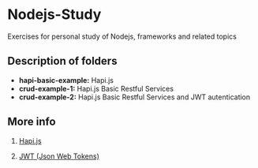 # Nodejs-Study

Exercises for personal study of Nodejs, frameworks and related topics

## Description of folders
- __hapi-basic-example:__ Hapi.js
- __crud-example-1:__ Hapi.js Basic Restful Services
- __crud-example-2:__ Hapi.js Basic Restful Services and JWT autentication
 
## More info
 1. [Hapi.js](https://hapijs.com/)
 
 2. [JWT (Json Web Tokens)](https://jwt.io/)
 
